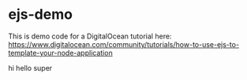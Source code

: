 # ejs-demo

This is demo code for a DigitalOcean tutorial here: https://www.digitalocean.com/community/tutorials/how-to-use-ejs-to-template-your-node-application

hi 
hello
super 
